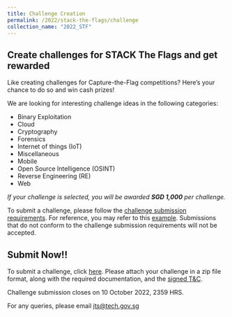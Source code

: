 ```yaml
---
title: Challenge Creation
permalink: /2022/stack-the-flags/challenge
collection_name: "2022_STF"
---
```


## Create challenges for STACK The Flags and get rewarded

Like creating challenges for Capture-the-Flag competitions? Here’s your chance to do so and win cash prizes!

We are looking for interesting challenge ideas in the following categories:
* Binary Exploitation
* Cloud
* Cryptography
* Forensics
* Internet of things (IoT)
* Miscellaneous
* Mobile
* Open Source Intelligence (OSINT)
* Reverse Engineering (RE)
* Web

<i>If your challenge is selected, you will be awarded <b>SGD 1,000</b> per challenge.</i>

To submit a challenge, please follow the [challenge submission requirements](https://help.hackthebox.com/en/articles/5676859-challenge-submission-requirements). For reference, you may refer to this [example](https://github.com/hackthebox/public-templates/blob/master/examples/RE.md). Submissions that do not conform to the challenge submission requirements will not be accepted.

## Submit Now!!

To submit a challenge, click [here](https://form.gov.sg/6315af7e0ba1c90013c6a643). Please attach your challenge in a zip file format, along with the required documentation, and the [signed T&C](\files\TnC_Community_Sourced_Challenges.pdf). 

Challenge submission closes on 10 October 2022, 2359 HRS.

For any queries, please email jts@tech.gov.sg
